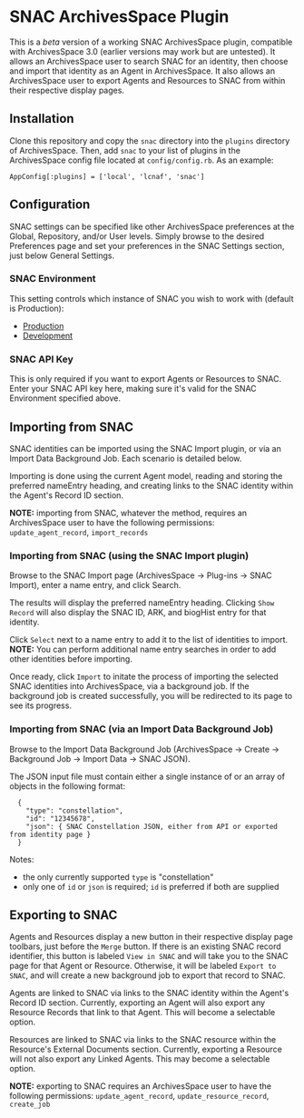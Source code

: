 # SNAC ArchivesSpace Plugin

This is a *beta* version of a working SNAC ArchivesSpace plugin, compatible with ArchivesSpace 3.0 (earlier versions may work but are untested).
It allows an ArchivesSpace user to search SNAC for an identity, then choose and import that identity as an Agent in ArchivesSpace.
It also allows an ArchivesSpace user to export Agents and Resources to SNAC from within their respective display pages.

## Installation

Clone this repository and copy the `snac` directory into the `plugins` directory of ArchivesSpace.
Then, add `snac` to your list of plugins in the ArchivesSpace config file located at `config/config.rb`.
As an example:

```
AppConfig[:plugins] = ['local', 'lcnaf', 'snac']
```

## Configuration

SNAC settings can be specified like other ArchivesSpace preferences at the Global, Repository, and/or User levels.
Simply browse to the desired Preferences page and set your preferences in the SNAC Settings section, just below General Settings.

### SNAC Environment

This setting controls which instance of SNAC you wish to work with (default is Production):

* [Production](https://snaccooperative.org/)
* [Development](https://snac-dev.iath.virginia.edu/)

### SNAC API Key

This is only required if you want to export Agents or Resources to SNAC.
Enter your SNAC API key here, making sure it's valid for the SNAC Environment specified above.

## Importing from SNAC

SNAC identities can be imported using the SNAC Import plugin, or via an Import Data Background Job.
Each scenario is detailed below.

Importing is done using the current Agent model, reading and storing the preferred nameEntry heading, and creating links to the SNAC identity within the Agent's Record ID section.

**NOTE:** importing from SNAC, whatever the method, requires an ArchivesSpace user to have the following permissions:
`update_agent_record`,
`import_records`

### Importing from SNAC (using the SNAC Import plugin)

Browse to the SNAC Import page (ArchivesSpace -> Plug-ins -> SNAC Import), enter a name entry, and click Search.

The results will display the preferred nameEntry heading.
Clicking `Show Record` will also display the SNAC ID, ARK, and biogHist entry for that identity.

Click `Select` next to a name entry to add it to the list of identities to import.
**NOTE:** You can perform additional name entry searches in order to add other identities before importing.

Once ready, click `Import` to initate the process of importing the selected SNAC identities into ArchivesSpace, via a background job.
If the background job is created successfully, you will be redirected to its page to see its progress.

### Importing from SNAC (via an Import Data Background Job)

Browse to the Import Data Background Job (ArchivesSpace -> Create -> Background Job -> Import Data -> SNAC JSON).

The JSON input file must contain either a single instance of or an array of objects in the following format:

```
  {
    "type": "constellation",
    "id": "12345678",
    "json": { SNAC Constellation JSON, either from API or exported from identity page }
  }
```

Notes:
* the only currently supported `type` is "constellation"
* only one of `id` or `json` is required; `id` is preferred if both are supplied

## Exporting to SNAC

Agents and Resources display a new button in their respective display page toolbars, just before the `Merge` button.
If there is an existing SNAC record identifier, this button is labeled `View in SNAC` and will take you to the SNAC page for that Agent or Resource.
Otherwise, it will be labeled `Export to SNAC`, and will create a new background job to export that record to SNAC.

Agents are linked to SNAC via links to the SNAC identity within the Agent's Record ID section.
Currently, exporting an Agent will also export any Resource Records that link to that Agent.
This will become a selectable option.

Resources are linked to SNAC via links to the SNAC resource within the Resource's External Documents section.
Currently, exporting a Resource will not also export any Linked Agents.
This may become a selectable option.

**NOTE:** exporting to SNAC requires an ArchivesSpace user to have the following permissions:
`update_agent_record`,
`update_resource_record`,
`create_job`
